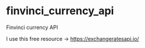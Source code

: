 # finvinci_currency_api
Finvinci currency API

I use this free resource -> https://exchangeratesapi.io/
